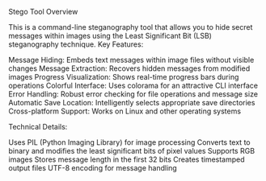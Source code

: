 Stego Tool Overview

This is a command-line steganography tool that allows you to hide secret messages within images using the Least Significant Bit (LSB) steganography technique.
Key Features:

Message Hiding: Embeds text messages within image files without visible changes
Message Extraction: Recovers hidden messages from modified images
Progress Visualization: Shows real-time progress bars during operations
Colorful Interface: Uses colorama for an attractive CLI interface
Error Handling: Robust error checking for file operations and message size
Automatic Save Location: Intelligently selects appropriate save directories
Cross-platform Support: Works on Linux and other operating systems

Technical Details:

Uses PIL (Python Imaging Library) for image processing
Converts text to binary and modifies the least significant bits of pixel values
Supports RGB images
Stores message length in the first 32 bits
Creates timestamped output files
UTF-8 encoding for message handling
